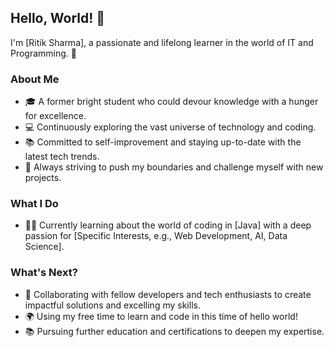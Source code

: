 ## Hello, World! 👋

I'm [Ritik Sharma], a passionate and lifelong learner in the world of IT and Programming. 🚀

### About Me

- 🎓 A former bright student who could devour knowledge with a hunger for excellence.
- 💻 Continuously exploring the vast universe of technology and coding.
- 📚 Committed to self-improvement and staying up-to-date with the latest tech trends.
- 🌟 Always striving to push my boundaries and challenge myself with new projects.

### What I Do

- 👨‍💻 Currently learning about the world of coding in [Java] with a deep passion for [Specific Interests, e.g., Web Development, AI, Data Science].



### What's Next?

- 🚀 Collaborating with fellow developers and tech enthusiasts to create impactful solutions and excelling my skills.
- 🌍 Using my free time to learn and code in this time of hello world!
- 📚 Pursuing further education and certifications to deepen my expertise.
